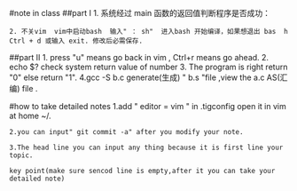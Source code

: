 #note in class
##part I
	1. 系统经过 main 函数的返回值判断程序是否成功：

	2. 不关vim  vim中启动bash  输入" ： sh"  进入bash 开始编译，如果想退出 bas	h   Ctrl + d 或输入 exit. 修改后必需保存.
##part II
	1. press "u" means go back in vim , Ctrl+r means go ahead.
	2. echo $? check system return value of number
	3. The program is right return "0" else return "1".
	4.gcc -S b.c  generate(生成) " b.s "file  ,view the a.c AS(汇编) file .

#how to take detailed notes
	1.add " editor = vim " in .tigconfig open it in vim at home ~/.
	
	2.you can input" git commit -a" after you modify your note. 

	3.The head line you can input any thing because it is first line your topic. 
	
	key point(make sure sencod line is empty,after it you can take your detailed note) 
